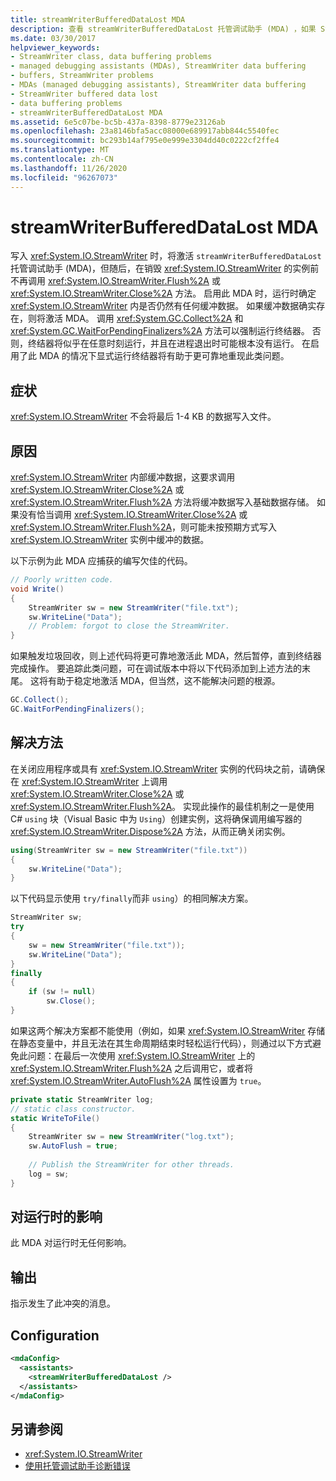 ```yaml
---
title: streamWriterBufferedDataLost MDA
description: 查看 streamWriterBufferedDataLost 托管调试助手 (MDA) ，如果 StreamWriter 不将最后1到 4 KB 的数据写入文件，这可能会激活。
ms.date: 03/30/2017
helpviewer_keywords:
- StreamWriter class, data buffering problems
- managed debugging assistants (MDAs), StreamWriter data buffering
- buffers, StreamWriter problems
- MDAs (managed debugging assistants), StreamWriter data buffering
- StreamWriter buffered data lost
- data buffering problems
- streamWriterBufferedDataLost MDA
ms.assetid: 6e5c07be-bc5b-437a-8398-8779e23126ab
ms.openlocfilehash: 23a8146bfa5acc08000e689917abb844c5540fec
ms.sourcegitcommit: bc293b14af795e0e999e3304dd40c0222cf2ffe4
ms.translationtype: MT
ms.contentlocale: zh-CN
ms.lasthandoff: 11/26/2020
ms.locfileid: "96267073"
---
```

# <a name="streamwriterbuffereddatalost-mda"></a>streamWriterBufferedDataLost MDA

写入 <xref:System.IO.StreamWriter> 时，将激活 `streamWriterBufferedDataLost` 托管调试助手 (MDA)，但随后，在销毁 <xref:System.IO.StreamWriter> 的实例前不再调用 <xref:System.IO.StreamWriter.Flush%2A> 或 <xref:System.IO.StreamWriter.Close%2A> 方法。 启用此 MDA 时，运行时确定 <xref:System.IO.StreamWriter> 内是否仍然有任何缓冲数据。 如果缓冲数据确实存在，则将激活 MDA。 调用 <xref:System.GC.Collect%2A> 和 <xref:System.GC.WaitForPendingFinalizers%2A> 方法可以强制运行终结器。 否则，终结器将似乎在任意时刻运行，并且在进程退出时可能根本没有运行。 在启用了此 MDA 的情况下显式运行终结器将有助于更可靠地重现此类问题。  
  
## <a name="symptoms"></a>症状  

 <xref:System.IO.StreamWriter> 不会将最后 1-4 KB 的数据写入文件。  
  
## <a name="cause"></a>原因  

 <xref:System.IO.StreamWriter> 内部缓冲数据，这要求调用 <xref:System.IO.StreamWriter.Close%2A> 或 <xref:System.IO.StreamWriter.Flush%2A> 方法将缓冲数据写入基础数据存储。 如果没有恰当调用 <xref:System.IO.StreamWriter.Close%2A> 或 <xref:System.IO.StreamWriter.Flush%2A>，则可能未按预期方式写入 <xref:System.IO.StreamWriter> 实例中缓冲的数据。  
  
 以下示例为此 MDA 应捕获的编写欠佳的代码。  
  
```csharp  
// Poorly written code.  
void Write()
{  
    StreamWriter sw = new StreamWriter("file.txt");  
    sw.WriteLine("Data");  
    // Problem: forgot to close the StreamWriter.  
}  
```  
  
 如果触发垃圾回收，则上述代码将更可靠地激活此 MDA，然后暂停，直到终结器完成操作。 要追踪此类问题，可在调试版本中将以下代码添加到上述方法的末尾。 这将有助于稳定地激活 MDA，但当然，这不能解决问题的根源。  
  
```csharp
GC.Collect();  
GC.WaitForPendingFinalizers();  
```  
  
## <a name="resolution"></a>解决方法  

 在关闭应用程序或具有 <xref:System.IO.StreamWriter> 实例的代码块之前，请确保在 <xref:System.IO.StreamWriter> 上调用 <xref:System.IO.StreamWriter.Close%2A> 或 <xref:System.IO.StreamWriter.Flush%2A>。 实现此操作的最佳机制之一是使用 C# `using` 块（Visual Basic 中为 `Using`）创建实例，这将确保调用编写器的 <xref:System.IO.StreamWriter.Dispose%2A> 方法，从而正确关闭实例。  
  
```csharp
using(StreamWriter sw = new StreamWriter("file.txt"))
{  
    sw.WriteLine("Data");  
}  
```  
  
 以下代码显示使用 `try/finally`而非 `using`）的相同解决方案。  
  
```csharp
StreamWriter sw;  
try
{  
    sw = new StreamWriter("file.txt"));  
    sw.WriteLine("Data");  
}  
finally
{  
    if (sw != null)  
        sw.Close();  
}  
```  
  
 如果这两个解决方案都不能使用（例如，如果 <xref:System.IO.StreamWriter> 存储在静态变量中，并且无法在其生命周期结束时轻松运行代码），则通过以下方式避免此问题：在最后一次使用 <xref:System.IO.StreamWriter> 上的 <xref:System.IO.StreamWriter.Flush%2A> 之后调用它，或者将 <xref:System.IO.StreamWriter.AutoFlush%2A> 属性设置为 `true`。  
  
```csharp
private static StreamWriter log;  
// static class constructor.  
static WriteToFile()
{  
    StreamWriter sw = new StreamWriter("log.txt");  
    sw.AutoFlush = true;  
  
    // Publish the StreamWriter for other threads.  
    log = sw;  
}  
```  
  
## <a name="effect-on-the-runtime"></a>对运行时的影响  

 此 MDA 对运行时无任何影响。  
  
## <a name="output"></a>输出  

 指示发生了此冲突的消息。  
  
## <a name="configuration"></a>Configuration  
  
```xml  
<mdaConfig>  
  <assistants>  
    <streamWriterBufferedDataLost />  
  </assistants>  
</mdaConfig>  
```  
  
## <a name="see-also"></a>另请参阅

- <xref:System.IO.StreamWriter>
- [使用托管调试助手诊断错误](diagnosing-errors-with-managed-debugging-assistants.md)
